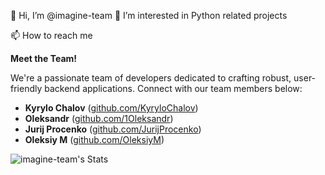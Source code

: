 👋 Hi, I’m @imagine-team
👀 I’m interested in Python related projects

📫 How to reach me

**Meet the Team!**

We're a passionate team of developers dedicated to crafting robust, user-friendly backend applications. Connect with our team members below:

* **Kyrylo Chalov** ([github.com/KyryloChalov](https://github.com/KyryloChalov))
* **Oleksandr** ([github.com/1Oleksandr](https://github.com/1Oleksandr))
* **Jurij Procenko** ([github.com/JurijProcenko](https://github.com/JurijProcenko))
* **Oleksiy M** ([github.com/OleksiyM](https://github.com/OleksiyM))


<!---
imagine-team/imagine-team is a ✨ special ✨ repository because its `README.md` (this file) appears on your GitHub profile.
You can click the Preview link to take a look at your changes.
--->

![imagine-team's Stats](https://github-readme-stats.vercel.app/api?username=imagine-team&theme=vue-dark&show_icons=true&hide_border=true&count_private=true)
